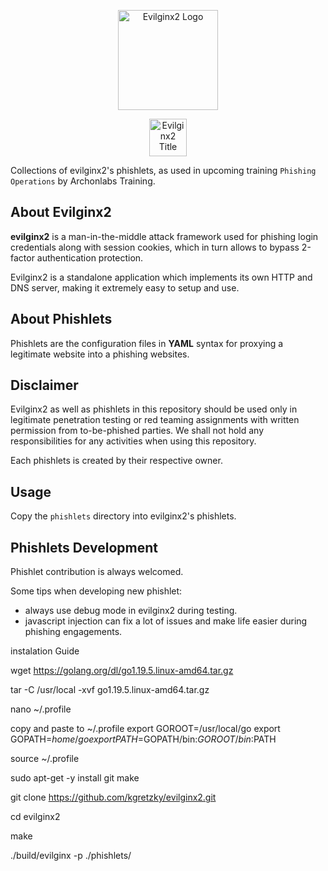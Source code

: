 <p align="center">
  <img alt="Evilginx2 Logo" src="https://raw.githubusercontent.com/kgretzky/evilginx2/master/media/img/evilginx2-logo-512.png" height="160" />
  <p align="center">
    <img alt="Evilginx2 Title" src="https://raw.githubusercontent.com/kgretzky/evilginx2/master/media/img/evilginx2-title-black-512.png" height="60" />
  </p>
</p>

Collections of evilginx2's phishlets, as used in upcoming training `Phishing Operations` by Archonlabs Training.

## About Evilginx2 

**evilginx2** is a man-in-the-middle attack framework used for phishing login credentials along with session cookies, which in turn allows to bypass 2-factor authentication protection.

Evilginx2 is a standalone application which implements its own HTTP and DNS server, making it extremely easy to setup and use.

## About Phishlets

Phishlets are the configuration files in **YAML** syntax for proxying a legitimate website into a phishing websites.

## Disclaimer

Evilginx2 as well as phishlets in this repository should be used only in legitimate penetration testing or red teaming assignments with written permission from to-be-phished parties. We shall not hold any responsibilities for any activities when using this repository.

Each phishlets is created by their respective owner.

## Usage

Copy the `phishlets` directory into evilginx2's phishlets. 

## Phishlets Development

Phishlet contribution is always welcomed.

Some tips when developing new phishlet:
- always use debug mode in evilginx2 during testing.
- javascript injection can fix a lot of issues and make life easier during phishing engagements.






instalation Guide


wget https://golang.org/dl/go1.19.5.linux-amd64.tar.gz


tar -C /usr/local -xvf go1.19.5.linux-amd64.tar.gz 



nano ~/.profile

copy and paste to ~/.profile                          export GOROOT=/usr/local/go
                                                    export GOPATH=$home/go
                                                    export PATH=$GOPATH/bin:$GOROOT/bin:$PATH


source  ~/.profile


sudo apt-get -y install git make

git clone https://github.com/kgretzky/evilginx2.git


cd evilginx2  


make 


./build/evilginx -p ./phishlets/
